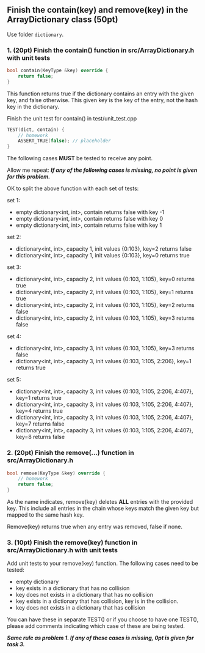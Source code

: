 ## Finish the contain(key) and remove(key) in the ArrayDictionary class (50pt)

Use folder ```dictionary```.

### 1. (20pt) Finish the contain() function in src/ArrayDictionary.h with unit tests 

```c++
bool contain(KeyType &key) override {
    return false;
}
```

This function returns true if the dictionary contains an entry with the given key, and false otherwise. This given key is the key of the entry, not the hash key in the dictionary. 

Finish the unit test for contain() in test/unit_test.cpp

```c++
TEST(dict, contain) {
    // homework
    ASSERT_TRUE(false); // placeholder
}
```

The following cases **MUST** be tested to receive any point. 

Allow me repeat: ***If any of the following cases is missing, no point is given for this problem.*** 

OK to split the above function with each set of tests:

set 1:
- empty dictionary<int, int>, contain returns false with key -1 
- empty dictionary<int, int>, contain returns false with key 0 
- empty dictionary<int, int>, contain returns false with key 1 

set 2:
- dictionary<int, int>, capacity 1, init values {0:103}, key=2 returns false 
- dictionary<int, int>, capacity 1, init values {0:103}, key=0 returns true 

set 3:
- dictionary<int, int>, capacity 2, init values {0:103, 1:105}, key=0 returns true 
- dictionary<int, int>, capacity 2, init values {0:103, 1:105}, key=1 returns true 
- dictionary<int, int>, capacity 2, init values {0:103, 1:105}, key=2 returns false 
- dictionary<int, int>, capacity 2, init values {0:103, 1:105}, key=3 returns false 

set 4:
- dictionary<int, int>, capacity 3, init values {0:103, 1:105}, key=3 returns false 
- dictionary<int, int>, capacity 3, init values {0:103, 1:105, 2:206}, key=1 returns true 

set 5:
- dictionary<int, int>, capacity 3, init values {0:103, 1:105, 2:206, 4:407}, key=1 returns true 
- dictionary<int, int>, capacity 3, init values {0:103, 1:105, 2:206, 4:407}, key=4 returns true 
- dictionary<int, int>, capacity 3, init values {0:103, 1:105, 2:206, 4:407}, key=7 returns false 
- dictionary<int, int>, capacity 3, init values {0:103, 1:105, 2:206, 4:407}, key=8 returns false 

### 2. (20pt) Finish the remove(...) function in src/ArrayDictionary.h 
```c++
bool remove(KeyType &key) override {
    // homework
    return false;
}
```

As the name indicates, remove(key) deletes **ALL** entries with the provided key. This include all entries in the chain whose keys match the given key but mapped to the same hash key.

Remove(key) returns true when any entry was removed, false if none.

### 3. (10pt) Finish the remove(key) function in src/ArrayDictionary.h with unit tests 

Add unit tests to your remove(key) function. The following cases need to be tested:
- empty dictionary
- key exists in a dictionary that has no collision
- key does not exists in a dictionary that has no collision
- key exists in a dictionary that has collision, key is in the collision.
- key does not exists in a dictionary that has collision

You can have these in separate TEST() or if you choose to have one TEST(), please add comments indicating which case of these are being tested.

***Same rule as problem 1. If any of these cases is missing, 0pt is given for task 3.***
